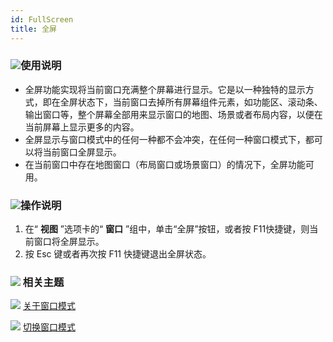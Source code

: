 ```yaml
---
id: FullScreen
title: 全屏
---
```

### ![](../img/read.gif)使用说明

  * 全屏功能实现将当前窗口充满整个屏幕进行显示。它是以一种独特的显示方式，即在全屏状态下，当前窗口去掉所有屏幕组件元素，如功能区、滚动条、输出窗口等，整个屏幕全部用来显示窗口的地图、场景或者布局内容，以便在当前屏幕上显示更多的内容。
  * 全屏显示与窗口模式中的任何一种都不会冲突，在任何一种窗口模式下，都可以将当前窗口全屏显示。
  * 在当前窗口中存在地图窗口（布局窗口或场景窗口）的情况下，全屏功能可用。

### ![](../img/read.gif)操作说明

  1. 在“ **视图** ”选项卡的“ **窗口** ”组中，单击“全屏”按钮，或者按 F11快捷键，则当前窗口将全屏显示。
  2. 按 Esc 键或者再次按 F11 快捷键退出全屏状态。

### ![](../img/seealso.png) 相关主题

![](../img/smalltitle.png) [关于窗口模式](WindowsModel_Basic.htm)

![](../img/smalltitle.png) [切换窗口模式](WindowsModel.htm)



